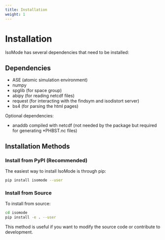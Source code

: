 ```yaml
---
title: Installation
weight: 1
---
```


# Installation

IsoMode has several dependencies that need to be installed:

## Dependencies

* ASE (atomic simulation environment)
* numpy 
* spglib (for space group)
* abipy (for reading netcdf files)
* request (for interacting with the findsym and isodistort server)
* bs4 (for parsing the html pages)

Optional dependencies:
* anaddb compiled with netcdf (not needed by the package but required for generating *PHBST.nc files)

## Installation Methods

### Install from PyPI (Recommended)

The easiest way to install IsoMode is through pip:

```bash
pip install isomode --user
```

### Install from Source

To install from source:

```bash
cd isomode
pip install -e . --user
```

This method is useful if you want to modify the source code or contribute to development.
